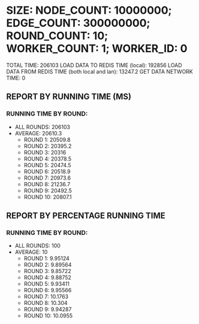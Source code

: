 
# SIZE: NODE_COUNT: 10000000; EDGE_COUNT: 300000000; ROUND_COUNT: 10; WORKER_COUNT: 1; WORKER_ID: 0
 TOTAL TIME: 206103
 LOAD DATA TO REDIS TIME (local): 192856
 LOAD DATA FROM REDIS TIME (both local and lan): 13247.2
 GET DATA NETWORK TIME: 0

## REPORT BY RUNNING TIME (MS)

 ### RUNNING TIME BY ROUND:

  + ALL ROUNDS: 206103
  + AVERAGE: 20610.3
     + ROUND 1: 20509.8
     + ROUND 2: 20395.2
     + ROUND 3: 20316
     + ROUND 4: 20378.5
     + ROUND 5: 20474.5
     + ROUND 6: 20518.9
     + ROUND 7: 20973.6
     + ROUND 8: 21236.7
     + ROUND 9: 20492.5
     + ROUND 10: 20807.1

## REPORT BY PERCENTAGE RUNNING TIME

 ### RUNNING TIME BY ROUND:

  + ALL ROUNDS: 100
  + AVERAGE: 10
     + ROUND 1: 9.95124
     + ROUND 2: 9.89564
     + ROUND 3: 9.85722
     + ROUND 4: 9.88752
     + ROUND 5: 9.93411
     + ROUND 6: 9.95566
     + ROUND 7: 10.1763
     + ROUND 8: 10.304
     + ROUND 9: 9.94287
     + ROUND 10: 10.0955

